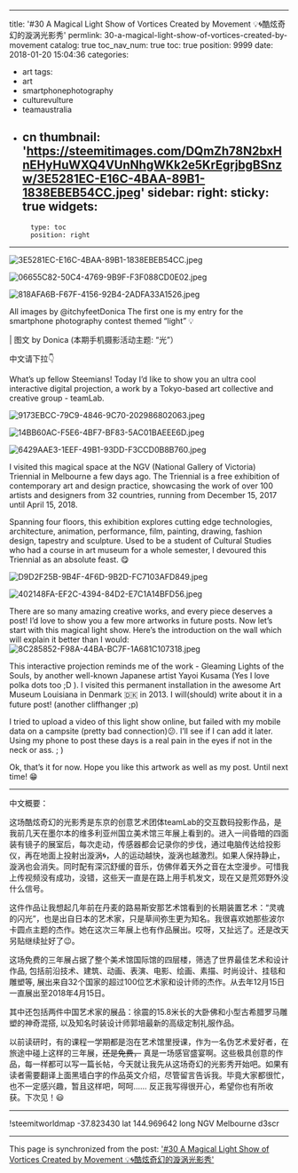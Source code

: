 
---
title: '#30  A Magical Light Show of Vortices Created by Movement 💡🌀酷炫奇幻的漩涡光影秀'
permlink: 30-a-magical-light-show-of-vortices-created-by-movement
catalog: true
toc_nav_num: true
toc: true
position: 9999
date: 2018-01-20 15:04:36
categories:
- art
tags:
- art
- smartphonephotography
- culturevulture
- teamaustralia
- cn
thumbnail: 'https://steemitimages.com/DQmZh78N2bxHnEHyHuWXQ4VUnNhgWKk2e5KrEgrjbgBSnzw/3E5281EC-E16C-4BAA-89B1-1838EBEB54CC.jpeg'
sidebar:
    right:
        sticky: true
widgets:
    -
        type: toc
        position: right
---


![3E5281EC-E16C-4BAA-89B1-1838EBEB54CC.jpeg](https://steemitimages.com/DQmZh78N2bxHnEHyHuWXQ4VUnNhgWKk2e5KrEgrjbgBSnzw/3E5281EC-E16C-4BAA-89B1-1838EBEB54CC.jpeg)

![06655C82-50C4-4769-9B9F-F3F088CD0E02.jpeg](https://steemitimages.com/DQmYg7Aixgke3BLN9hiwfL94FxxPTHxfmqCuaGHTPpHFH33/06655C82-50C4-4769-9B9F-F3F088CD0E02.jpeg)

![818AFA6B-F67F-4156-92B4-2ADFA33A1526.jpeg](https://steemitimages.com/DQmNsuMAbc5UwrMeeZEwKgYnNa7cFFaJdVZPTe84VTCbExB/818AFA6B-F67F-4156-92B4-2ADFA33A1526.jpeg)

All images by @itchyfeetDonica 
The first one is my entry for the smartphone photography contest themed “light” 💡

| 图文 by Donica (本期手机摄影活动主题: “光”）

中文请下拉👇

What’s up fellow Steemians! Today I’d like to show you an ultra cool interactive digital projection, a work by a Tokyo-based art collective and creative group - teamLab.

![9173EBCC-79C9-4846-9C70-202986802063.jpeg](https://steemitimages.com/DQmcnUrWWt5bDx6u1VQ3ULYKtE3txTd1MJrQPc5yAf7tzU8/9173EBCC-79C9-4846-9C70-202986802063.jpeg)

![14BB60AC-F5E6-4BF7-BF83-5AC01BAEEE6D.jpeg](https://steemitimages.com/DQmQpfyYPXwzhDBxw8E9hSBrvQkbozHK2udZPrWU2DG1UE7/14BB60AC-F5E6-4BF7-BF83-5AC01BAEEE6D.jpeg)

![6429AAE3-1EEF-49B1-93DD-F3CCD0B8B760.jpeg](https://steemitimages.com/DQmQxWrk8XaGbW8xm6sSGofLRrPmnufSFGYfQdju3GH7FyE/6429AAE3-1EEF-49B1-93DD-F3CCD0B8B760.jpeg)

I visited this magical space at the NGV (National Gallery of Victoria) Triennial in Melbourne a few days ago. The Triennial is a free exhibition of contemporary art and design practice, showcasing the work of over 100 artists and designers from 32 countries, running from December 15, 2017 until April 15, 2018. 

Spanning four floors, this exhibition explores cutting edge technologies, architecture, animation, performance, film, painting, drawing, fashion design, tapestry and sculpture. Used to be a student of Cultural Studies who had a course in art museum for a whole semester, I devoured this Triennial as an absolute feast. 😋

![D9D2F25B-9B4F-4F6D-9B2D-FC7103AFD849.jpeg](https://steemitimages.com/DQmX22FLLq1etfjHRTYPWJKsVKNxE91eY1ggVBrp8Bdqt4h/D9D2F25B-9B4F-4F6D-9B2D-FC7103AFD849.jpeg)

![402148FA-EF2C-4394-84D2-E7C1A14BFD56.jpeg](https://steemitimages.com/DQmZh9fhTc56epKxCdpBiDMWNdZZmpQqND6JTEfvuBwMZP4/402148FA-EF2C-4394-84D2-E7C1A14BFD56.jpeg)

There are so many amazing creative works, and every piece deserves a post!  I’d love to show you a few more artworks in future posts. Now let’s start with this magical light show. Here’s the introduction on the wall which will explain it better than I would:
![8C285852-F98A-44BA-BC7F-1A681C107318.jpeg](https://steemitimages.com/DQmYoiCDu8QWcDNamzggXqy4mACD8SsWjB1hNTK3qjuJC2r/8C285852-F98A-44BA-BC7F-1A681C107318.jpeg)


This interactive projection reminds me of the work - Gleaming Lights of the Souls, by another well-known Japanese artist Yayoi Kusama (Yes I love polka dots too ;D ). I visited this permanent installation in the awesome Art Museum Louisiana in Denmark 🇩🇰 in 2013. I will(should) write about it in a future post! (another cliffhanger ;p) 

I tried to upload a video of this light show online, but failed with my mobile data on a campsite (pretty bad connection)😕. I’ll see if I can add it later. Using my phone to post these days is a real pain in the eyes if not in the neck or ass. ; ) 

Ok, that’s it for now. Hope you like this artwork as well as my post. Until next time! 😁

***

中文概要：

这场酷炫奇幻的光影秀是东京的创意艺术团体teamLab的交互数码投影作品，是我前几天在墨尔本的维多利亚州国立美术馆三年展上看到的。进入一间昏暗的四面装有镜子的展室后，每次走动，传感器都会记录你的步伐，通过电脑传达给投影仪，再在地面上投射出漩涡🌀，人的运动越快，漩涡也越激烈。如果人保持静止，漩涡也会消失。同时配有深沉舒缓的音乐，仿佛伴着天外之音在太空漫步。可惜我上传视频没有成功，没错，这些天一直是在路上用手机发文，现在又是荒郊野外没什么信号。

这件作品让我想起几年前在丹麦的路易斯安那艺术馆看到的长期装置艺术：“灵魂的闪光”，也是出自日本的艺术家，只是草间弥生更为知名。我很喜欢她那些波尔卡圆点主题的杰作。她在这次三年展上也有作品展出。哎呀，又扯远了。还是改天另贴继续扯好了😉。

这场免费的三年展占据了整个美术馆国际馆的四层楼，筛选了世界最佳艺术和设计作品, 包括前沿技术、建筑、动画、表演、电影、绘画、素描、时尚设计、挂毯和雕塑等, 展出来自32个国家的超过100位艺术家和设计师的杰作。从去年12月15日一直展出至2018年4月15日。

其中还包括两件中国艺术家的展品：徐震的15.8米长的大卧佛和小型古希腊罗马雕塑的神奇混搭, 以及知名时装设计师郭培最新的高级定制礼服作品。

以前读研时，有的课程一学期都是泡在艺术馆里授课，作为一名伪艺术爱好者，在旅途中碰上这样的三年展，~~还是免费，~~  真是一场感官盛宴啊。这些极具创意的作品，每一样都可以写一篇长帖，今天就让我先从这场奇幻的光影秀开始吧。如果有读者需要翻译上面黑墙白字的作品英文介绍，尽管留言告诉我。毕竟大家都很忙，也不一定感兴趣，暂且这样吧，呵呵…… 反正我写得很开心，希望你也有所收获。下次见！😃

***

!steemitworldmap -37.823430 lat 144.969642 long NGV Melbourne d3scr

- - -

This page is synchronized from the post: ['#30  A Magical Light Show of Vortices Created by Movement 💡🌀酷炫奇幻的漩涡光影秀'](https://steemit.com/@itchyfeetdonica/30-a-magical-light-show-of-vortices-created-by-movement)

